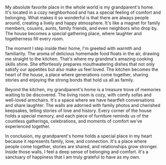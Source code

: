 
My absolute favorite place in the whole world is my grandparent's home. It's located in a cozy neighborhood and has a special feeling of comfort and belonging. What makes it so wonderful is that there are always people around, creating a lively and happy atmosphere. It's like a magnet for family members, cousins, aunts, family friends, and even neighbors who drop by. The house becomes a special gathering place, where laughter and togetherness fill every room.

The moment I step inside their home, I'm greeted with warmth and familiarity. The aroma of delicious homemade food floats in the air, drawing me straight to the kitchen. That's where my grandma's amazing cooking skills shine. She effortlessly prepares mouthwatering dishes that not only satisfy our appetites but also make us feel loved. The kitchen becomes the heart of the house, a place where generations come together, sharing stories and enjoying the strong bonds that hold us all as family.

Beyond the kitchen, my grandparent's home is a treasure trove of memories waiting to be discovered. The living room is cozy, with comfy sofas and well-loved armchairs. It's a space where we have heartfelt conversations and share laughter. The walls are adorned with family photos and cherished keepsakes, telling stories of love and history. Every corner of the house holds a special memory, and each piece of furniture reminds us of the countless gatherings, celebrations, and moments of comfort we've experienced together.

In conclusion, my grandparent's home holds a special place in my heart because it represents family, love, and connection. It's a place where people come together, stories are shared, and relationships grow stronger. Inside those walls, I feel a deep sense of belonging and comfort. It's a sanctuary of happiness that I am truly grateful to have as my own.